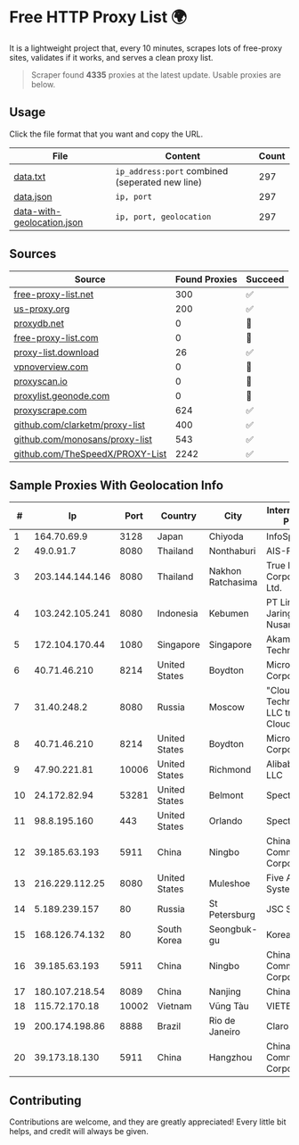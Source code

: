 
# Free HTTP Proxy List 🌍

It is a lightweight project that, every 10 minutes, scrapes lots of free-proxy sites, validates if it works, and serves a clean proxy list.


> Scraper found **4335** proxies at the latest update. Usable proxies are below.

## Usage

Click the file format that you want and copy the URL.


|File|Content|Count|
|----|-------|-----|
|[data.txt](https://raw.githubusercontent.com/themiralay/Proxy-List-World/master/data.txt)|`ip_address:port` combined (seperated new line)|297|
|[data.json](https://raw.githubusercontent.com/themiralay/Proxy-List-World/master/data.json)|`ip, port`|297|
|[data-with-geolocation.json](https://raw.githubusercontent.com/themiralay/Proxy-List-World/master/data-with-geolocation.json)|`ip, port, geolocation`|297|

## Sources

|Source|Found Proxies|Succeed|
|------|-------------|-------|
|[free-proxy-list.net](https://free-proxy-list.net)|300|✅|
|[us-proxy.org](https://www.us-proxy.org)|200|✅|
|[proxydb.net](http://proxydb.net)|0|🚫|
|[free-proxy-list.com](https://free-proxy-list.com/?page=&port=&type%5B%5D=http&type%5B%5D=https&up_time=0&search=Search)|0|🚫|
|[proxy-list.download](https://www.proxy-list.download/HTTP)|26|✅|
|[vpnoverview.com](https://vpnoverview.com/privacy/anonymous-browsing/free-proxy-servers)|0|🚫|
|[proxyscan.io](https://www.proxyscan.io)|0|🚫|
|[proxylist.geonode.com](https://proxylist.geonode.com/api/proxy-list?limit=300&page=1&sort_by=lastChecked&sort_type=desc&protocols=http,https)|0|🚫|
|[proxyscrape.com](https://api.proxyscrape.com/v2/?request=displayproxies&protocol=http&timeout=10000&country=all&ssl=all&anonymity=all)|624|✅|
|[github.com/clarketm/proxy-list](https://raw.githubusercontent.com/clarketm/proxy-list/master/proxy-list-raw.txt)|400|✅|
|[github.com/monosans/proxy-list](https://raw.githubusercontent.com/monosans/proxy-list/main/proxies/http.txt)|543|✅|
|[github.com/TheSpeedX/PROXY-List](https://raw.githubusercontent.com/TheSpeedX/PROXY-List/master/http.txt)|2242|✅|


## Sample Proxies With Geolocation Info

|#|Ip|Port|Country|City|Internet Service Provider|
|-|--|----|-------|----|-------------------------|
|1|164.70.69.9|3128|Japan|Chiyoda|InfoSphere|
|2|49.0.91.7|8080|Thailand|Nonthaburi|AIS-Fibre|
|3|203.144.144.146|8080|Thailand|Nakhon Ratchasima|True Internet Corporation CO. Ltd.|
|4|103.242.105.241|8080|Indonesia|Kebumen|PT Lintas Jaringan Nusantara|
|5|172.104.170.44|1080|Singapore|Singapore|Akamai Technologies|
|6|40.71.46.210|8214|United States|Boydton|Microsoft Corporation|
|7|31.40.248.2|8080|Russia|Moscow|"Cloud Technologies" LLC trading as Cloud.ru|
|8|40.71.46.210|8214|United States|Boydton|Microsoft Corporation|
|9|47.90.221.81|10006|United States|Richmond|Alibaba.com LLC|
|10|24.172.82.94|53281|United States|Belmont|Spectrum|
|11|98.8.195.160|443|United States|Orlando|Spectrum|
|12|39.185.63.193|5911|China|Ningbo|China Mobile Communications Corporation|
|13|216.229.112.25|8080|United States|Muleshoe|Five Area Systems, LLC|
|14|5.189.239.157|80|Russia|St Petersburg|JSC Selectel|
|15|168.126.74.132|80|South Korea|Seongbuk-gu|Korea Telecom|
|16|39.185.63.193|5911|China|Ningbo|China Mobile Communications Corporation|
|17|180.107.218.54|8089|China|Nanjing|China Telecom|
|18|115.72.170.18|10002|Vietnam|Vũng Tàu|VIETELmetro|
|19|200.174.198.86|8888|Brazil|Rio de Janeiro|Claro S.A|
|20|39.173.18.130|5911|China|Hangzhou|China Mobile Communications Corporation|



## Contributing

Contributions are welcome, and they are greatly appreciated! Every
little bit helps, and credit will always be given.

